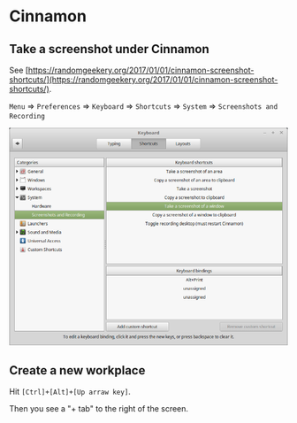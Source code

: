 # Cinnamon

## Take a screenshot under Cinnamon

See [https://randomgeekery.org/2017/01/01/cinnamon-screenshot-shortcuts/](https://randomgeekery.org/2017/01/01/cinnamon-screenshot-shortcuts/).

`Menu` => `Preferences` => `Keyboard` => `Shortcuts` => `System` => `Screenshots and Recording`

![Configuration window](descktop-shortcuts.png)

## Create a new workplace

Hit `[Ctrl]+[Alt]+[Up arraw key]`.

Then you see a "+ tab" to the right of the screen.


